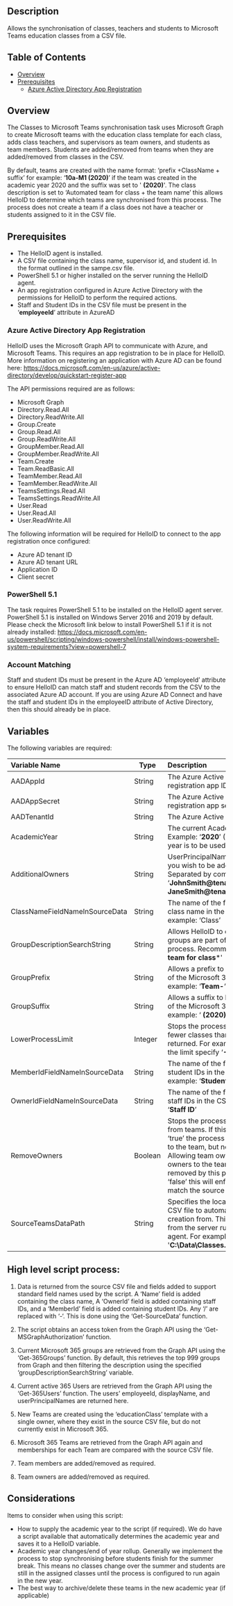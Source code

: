 ## Description
Allows the synchronisation of classes, teachers and students to Microsoft Teams education classes from a CSV file.

## Table of Contents
- [Overview](#overview)
- [Prerequisites](#prerequisites)
  * [Azure Active Directory App Registration](#azure-active-directory-app-registration)

    
## Overview
 The Classes to Microsoft Teams synchronisation task uses Microsoft Graph to create Microsoft teams with the education class template for each class, adds class teachers, and supervisors as team owners, and students as team members. Students are added/removed from teams when they are added/removed from classes in the CSV.

By default, teams are created with the name format: ‘prefix +ClassName + suffix’ for example: ‘**10a-M1 (2020)**’ if the team was created in the academic year 2020 and the suffix was set to ' **(2020)**'.
The class description is set to ‘Automated team for class + the team name’ this allows HelloID to determine which teams are synchronised from this process.
The process does not create a team if a class does not have a teacher or students assigned to it in the CSV file.

## Prerequisites

* The HelloID agent is installed.
* A CSV file containing the class name, supervisor id, and student id. In the format outlined in the sampe.csv file.
* PowerShell 5.1 or higher installed on the server running the HelloID agent.
* An app registration configured in Azure Active Directory with the permissions for HelloID to perform the required actions.
* Staff and Student IDs in the CSV file must be present in the ‘**employeeId**’ attribute in AzureAD

### Azure Active Directory App Registration

HelloID uses the Microsoft Graph API to communicate with Azure, and Microsoft Teams. This requires an app registration to be in place for HelloID. More information on registering an application with Azure AD can be found here: https://docs.microsoft.com/en-us/azure/active-directory/develop/quickstart-register-app

The API permissions required are as follows:
*	Microsoft Graph
*	Directory.Read.All
*	Directory.ReadWrite.All
*	Group.Create
*	Group.Read.All
*	Group.ReadWrite.All
*	GroupMember.Read.All
*	GroupMember.ReadWrite.All
*	Team.Create
*	Team.ReadBasic.All
*	TeamMember.Read.All
*	TeamMember.ReadWrite.All
*	TeamsSettings.Read.All
*	TeamsSettings.ReadWrite.All
*	User.Read
*	User.Read.All
*	User.ReadWrite.All

The following information will be required for HelloID to connect to the app registration once configured:
*	Azure AD tenant ID
*	Azure AD tenant URL 
*	Application ID
*	Client secret

### PowerShell 5.1
The task requires PowerShell 5.1 to be installed on the HelloID agent server. PowerShell 5.1 is installed on Windows Server 2016 and 2019 by default. Please check the Microsoft link below to install PowerShell 5.1 if it is not already installed:
https://docs.microsoft.com/en-us/powershell/scripting/windows-powershell/install/windows-powershell-system-requirements?view=powershell-7

### Account Matching
Staff and student IDs must be present in the Azure AD ‘employeeId’ attribute to ensure HelloID can match staff and student records from the CSV to the associated Azure AD account. 
If you are using Azure AD Connect and have the staff and student IDs in the employeeID attribute of Active Directory, then this should already be in place.

## Variables
The following variables are required:

| Variable Name | Type | Description   |
| :------------- | ---- | :----------- |
| AADAppId | String | The Azure Active Directory application registration app ID.
| AADAppSecret | String | The Azure Active Directory application registration app secret.
| AADTenantId | String | The Azure Active Directory Tenant ID.
| AcademicYear | String | The current Academic year. For Example: ‘**2020**’ (Optional if academic year is to be used to name teams).
| AdditionalOwners | String | UserPrincipalNames of any owners you wish to be added to all teams. Separated by commas. For Example: ‘**John<span>Smith@tenant</span>.onmicrosoft.com, Jane<span>Smith@tenant</span>.onmicrosoft.com**’
| ClassNameFieldNameInSourceData | String | The name of the field containing the class name in the CSV file. For example: ‘Class’
| GroupDescriptionSearchString | String | Allows HelloID to determine which groups are part of this automation process. Recommended: '**Automated team for class***' 
| GroupPrefix | String | Allows a prefix to be added to the start of the Microsoft 365 group name. For example: ‘**Team-**‘
| GroupSuffix | String | Allows a suffix to be added to the end of the Microsoft 365 group name. For example: ‘ **(2020)**‘
| LowerProcessLimit | Integer | Stops the process from running if fewer classes than specified are returned. For example ‘**500**’. To disable the limit specify ‘**-1**’
| MemberIdFieldNameInSourceData | String | The name of the field containing the student IDs in the CSV file. For example: ‘**Student ID**’
| OwnerIdFieldNameInSourceData | String | The name of the field containing the staff IDs in the CSV file. For example: ‘**Staff ID**’
| RemoveOwners | Boolean | Stops the process removing owners from teams. If this variable is set to ‘true’ the process will add new owners to the team, but not remove existing. Allowing team owners to add extra owners to the team without them being removed by this process. If set to ‘false’ this will enforce the owners to match the source CSV file.
| SourceTeamsDataPath |  String | Specifies the location of the source CSV file to automate MS Teams creation from. This must be accessible from the server running the HelloID agent. For example: '**C:\Data\Classes.csv**'

## High level script process:

1.	Data is returned from the source CSV file and fields added to support standard field names used by the script.  A ‘Name’ field is added containing the class name, A ‘OwnerId’ field is added containing staff IDs, and a ‘MemberId’ field is added containing student IDs. Any ‘/’ are replaced with ‘-‘. This is done using the ‘Get-SourceData’ function.

2.	The script obtains an access token from the Graph API using the ‘Get-MSGraphAuthorization’ function. 

3.	Current Microsoft 365 groups are retrieved from the Graph API using the ‘Get-365Groups’ function. By default, this retrieves the top 999 groups from Graph and then filtering the description using the specified ‘groupDescriptionSearchString’ variable.

4.	Current active 365 Users are retrieved from the Graph API using the ‘Get-365Users’ function. The users’ employeeId, displayName, and userPrincipalNames are returned here.

5.	New Teams are created using the ‘educationClass’ template with a single owner, where they exist in the source CSV file, but do not currently exist in Microsoft 365.

6.	Microsoft 365 Teams are retrieved from the Graph API again and memberships for each Team are compared with the source CSV file. 

7.	Team members are added/removed as required.

8.	Team owners are added/removed as required.

## Considerations
Items to consider when using this script:

* How to supply the academic year to the script (if required). We do have a script available that automatically determines the academic year and saves it to a HelloID variable.
* Academic year changes/end of year rollup. Generally we implement the process to stop synchronising before students finish for the summer break. This means no classes change over the summer and students are still in the assigned classes until the process is configured to run again in the new year.
* The best way to archive/delete these teams in the new academic year (if applicable)



